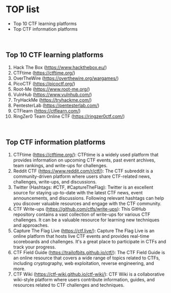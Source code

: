 
# TOP list
- Top 10 CTF learning platforms
- Top CTF information platforms


<br>

## Top 10 CTF learning platforms

1. Hack The Box (https://www.hackthebox.eu/)
2. CTFtime (https://ctftime.org/)
3. OverTheWire (https://overthewire.org/wargames/)
4. PicoCTF (https://picoctf.org/)
5. Root-Me (https://www.root-me.org/)
6. VulnHub (https://www.vulnhub.com/)
7. TryHackMe (https://tryhackme.com/)
8. PentesterLab (https://pentesterlab.com/)
9. CTFlearn (https://ctflearn.com/)
10. RingZer0 Team Online CTF (https://ringzer0ctf.com/)


<br>

## Top CTF information platforms

1. CTFtime (https://ctftime.org/): CTFtime is a widely used platform that provides information on upcoming CTF events, past event archives, team rankings, and write-ups for challenges.
2. Reddit CTF (https://www.reddit.com/r/ctf/): The CTF subreddit is a community-driven platform where users share CTF-related news, challenges, write-ups, and discussions.
3. Twitter (Hashtags: #CTF, #CaptureTheFlag): Twitter is an excellent source for staying up-to-date with the latest CTF news, event announcements, and discussions. Following relevant hashtags can help you discover valuable resources and engage with the CTF community.
4. CTF Write-ups (https://github.com/ctfs/write-ups): This GitHub repository contains a vast collection of write-ups for various CTF challenges. It can be a valuable resource for learning new techniques and approaches.
5. Capture The Flag Live (https://ctf.live/): Capture The Flag Live is an online platform that hosts live CTF events and provides real-time scoreboards and challenges. It's a great place to participate in CTFs and track your progress.
6. CTF Field Guide (https://trailofbits.github.io/ctf/): The CTF Field Guide is an online resource that covers a wide range of topics related to CTFs, including cryptography, web exploitation, reverse engineering, and more.
7. CTF Wiki (https://ctf-wiki.github.io/ctf-wiki/): CTF Wiki is a collaborative wiki-style platform where users contribute information, guides, and resources related to CTF challenges and techniques.





